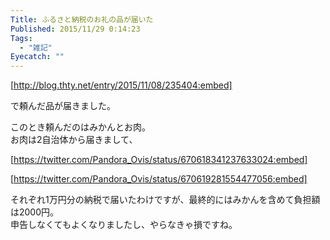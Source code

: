 ```yaml
---
Title: ふるさと納税のお礼の品が届いた
Published: 2015/11/29 0:14:23
Tags:
  - "雑記"
Eyecatch: ""
---
```

[http://blog.thty.net/entry/2015/11/08/235404:embed]

で頼んだ品が届きました。  

このとき頼んだのはみかんとお肉。  
お肉は2自治体から届きまして、  

[https://twitter.com/Pandora_Ovis/status/670618341237633024:embed]

[https://twitter.com/Pandora_Ovis/status/670619281554477056:embed]

それぞれ1万円分の納税で届いたわけですが、最終的にはみかんを含めて負担額は2000円。  
申告しなくてもよくなりましたし、やらなきゃ損ですね。